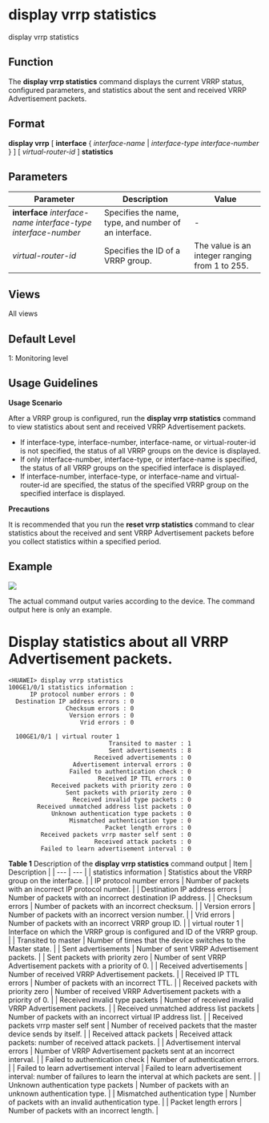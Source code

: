 display vrrp statistics
=======================

display vrrp statistics

Function
--------



The **display vrrp statistics** command displays the current VRRP status, configured parameters, and statistics about the sent and received VRRP Advertisement packets.




Format
------

**display vrrp** [ **interface** { *interface-name* | *interface-type* *interface-number* } ] [ *virtual-router-id* ] **statistics**


Parameters
----------

| Parameter | Description | Value |
| --- | --- | --- |
| **interface** *interface-name* *interface-type* *interface-number* | Specifies the name, type, and number of an interface. | - |
| *virtual-router-id* | Specifies the ID of a VRRP group. | The value is an integer ranging from 1 to 255. |



Views
-----

All views


Default Level
-------------

1: Monitoring level


Usage Guidelines
----------------

**Usage Scenario**

After a VRRP group is configured, run the **display vrrp statistics** command to view statistics about sent and received VRRP Advertisement packets.

* If interface-type, interface-number, interface-name, or virtual-router-id is not specified, the status of all VRRP groups on the device is displayed.
* If only interface-number, interface-type, or interface-name is specified, the status of all VRRP groups on the specified interface is displayed.
* If interface-number, interface-type, or interface-name and virtual-router-id are specified, the status of the specified VRRP group on the specified interface is displayed.

**Precautions**

It is recommended that you run the **reset vrrp statistics** command to clear statistics about the received and sent VRRP Advertisement packets before you collect statistics within a specified period.


Example
-------

![](../public_sys-resources/note_3.0-en-us.png) 

The actual command output varies according to the device. The command output here is only an example.


# Display statistics about all VRRP Advertisement packets.
```
<HUAWEI> display vrrp statistics
100GE1/0/1 statistics information :
      IP protocol number errors : 0
  Destination IP address errors : 0
                Checksum errors : 0
                 Version errors : 0
                    Vrid errors : 0

  100GE1/0/1 | virtual router 1
                            Transited to master : 1
                            Sent advertisements : 8
                        Received advertisements : 0
                  Advertisement interval errors : 0
                 Failed to authentication check : 0
                         Received IP TTL errors : 0
            Received packets with priority zero : 0
                Sent packets with priority zero : 0
                  Received invalid type packets : 0
        Received unmatched address list packets : 0
            Unknown authentication type packets : 0
                 Mismatched authentication type : 0
                           Packet length errors : 0
         Received packets vrrp master self sent : 0
                        Received attack packets : 0
         Failed to learn advertisement interval : 0

```

**Table 1** Description of the **display vrrp statistics** command output
| Item | Description |
| --- | --- |
| statistics information | Statistics about the VRRP group on the interface. |
| IP protocol number errors | Number of packets with an incorrect IP protocol number. |
| Destination IP address errors | Number of packets with an incorrect destination IP address. |
| Checksum errors | Number of packets with an incorrect checksum. |
| Version errors | Number of packets with an incorrect version number. |
| Vrid errors | Number of packets with an incorrect VRRP group ID. |
| virtual router 1 | Interface on which the VRRP group is configured and ID of the VRRP group. |
| Transited to master | Number of times that the device switches to the Master state. |
| Sent advertisements | Number of sent VRRP Advertisement packets. |
| Sent packets with priority zero | Number of sent VRRP Advertisement packets with a priority of 0. |
| Received advertisements | Number of received VRRP Advertisement packets. |
| Received IP TTL errors | Number of packets with an incorrect TTL. |
| Received packets with priority zero | Number of received VRRP Advertisement packets with a priority of 0. |
| Received invalid type packets | Number of received invalid VRRP Advertisement packets. |
| Received unmatched address list packets | Number of packets with an incorrect virtual IP address list. |
| Received packets vrrp master self sent | Number of received packets that the master device sends by itself. |
| Received attack packets | Received attack packets: number of received attack packets. |
| Advertisement interval errors | Number of VRRP Advertisement packets sent at an incorrect interval. |
| Failed to authentication check | Number of authentication errors. |
| Failed to learn advertisement interval | Failed to learn advertisement interval: number of failures to learn the interval at which packets are sent. |
| Unknown authentication type packets | Number of packets with an unknown authentication type. |
| Mismatched authentication type | Number of packets with an invalid authentication type. |
| Packet length errors | Number of packets with an incorrect length. |